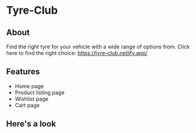 # Tyre-Club
## About
Find the right tyre for your vehicle with a wide range of options from. Click here to find the right choice: https://tyre-club.netlify.app/
## Features
- Home page
- Product listing page
- Wishlist page
- Cart page

## Here's a look
